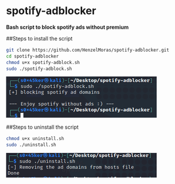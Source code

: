 # spotify-adblocker
**Bash script to block spotify ads without premium**

##Steps to install the script
```bash
git clone https://github.com/HenzelMoras/spotify-adblocker.git
cd spotify-adblocker
chmod u+x spotify-adblock.sh 
sudo ./spotify-adblock.sh
```

![install-script](https://github.com/HenzelMoras/spotify-adblocker/blob/b43adc2c5a1a2dffad232f9d74f2f3ccfe39a3a8/images/install.png)


##Steps to uninstall the script
```bash
chmod u+x uninstall.sh
sudo ./uninstall.sh
```

![unintsall-script](https://github.com/HenzelMoras/spotify-adblocker/blob/39e7711cc8a6a5c40ea754b1ef7c7d58f066359c/images/uninstall.png)


